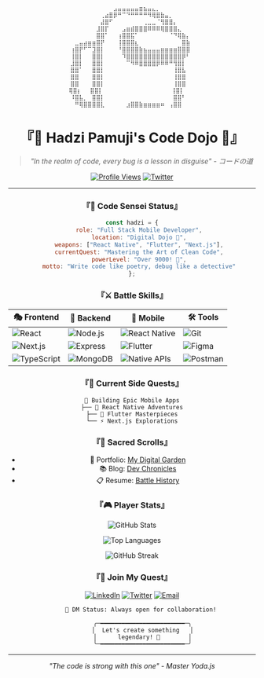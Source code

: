 <div align="center">
  
```
⠀⠀⠀⠀⠀⠀⠀⠀⠀⠀⠀⣠⣤⣤⣤⣤⣤⣶⣦⣤⣄⡀⠀⠀⠀⠀⠀⠀⠀⠀ 
⠀⠀⠀⠀⠀⠀⠀⠀⢀⣴⣿⡿⠛⠉⠙⠛⠛⠛⠛⠻⢿⣿⣷⣤⡀⠀⠀⠀⠀⠀ 
⠀⠀⠀⠀⠀⠀⠀⠀⣼⣿⠋⠀⠀⠀⠀⠀⠀⠀⢀⣀⣀⠈⢻⣿⣿⡄⠀⠀⠀⠀ 
⠀⠀⠀⠀⠀⠀⠀⣸⣿⡏⠀⠀⠀⣠⣶⣾⣿⣿⣿⠿⠿⠿⢿⣿⣿⣿⣄⠀⠀⠀ 
⠀⠀⠀⠀⠀⠀⠀⣿⣿⠁⠀⠀⢰⣿⣿⣯⠁⠀⠀⠀⠀⠀⠀⠀⠈⠙⢿⣷⡄⠀ 
⠀⠀⣀⣤⣴⣶⣶⣿⡟⠀⠀⠀⢸⣿⣿⣿⣆⠀⠀⠀⠀⠀⠀⠀⠀⠀⠀⣿⣷⠀ 
⠀⢰⣿⡟⠋⠉⣹⣿⡇⠀⠀⠀⠘⣿⣿⣿⣿⣷⣦⣤⣤⣤⣶⣶⣶⣶⣿⣿⣿⠀ 
⠀⢸⣿⡇⠀⠀⣿⣿⡇⠀⠀⠀⠀⠹⣿⣿⣿⣿⣿⣿⣿⣿⣿⣿⣿⣿⣿⡿⠃⠀ 
⠀⣸⣿⡇⠀⠀⣿⣿⡇⠀⠀⠀⠀⠀⠉⠻⠿⣿⣿⣿⣿⡿⠿⠿⠛⢻⣿⡇⠀⠀ 
⠀⣿⣿⠁⠀⠀⣿⣿⡇⠀⠀⠀⠀⠀⠀⠀⠀⠀⠀⠀⠀⠀⠀⠀⠀⢸⣿⣧⠀⠀ 
⠀⣿⣿⠀⠀⠀⣿⣿⡇⠀⠀⠀⠀⠀⠀⠀⠀⠀⠀⠀⠀⠀⠀⠀⠀⢸⣿⣿⠀⠀ 
⠀⣿⣿⠀⠀⠀⣿⣿⡇⠀⠀⠀⠀⠀⠀⠀⠀⠀⠀⠀⠀⠀⠀⠀⠀⢸⣿⣿⠀⠀ 
⠀⢿⣿⡆⠀⠀⣿⣿⡇⠀⠀⠀⠀⠀⠀⠀⠀⠀⠀⠀⠀⠀⠀⠀⠀⢸⣿⡇⠀⠀  
⠀⠸⣿⣧⡀⠀⣿⣿⡇⠀⠀⠀⠀⠀⠀⠀⠀⠀⠀⠀⠀⠀⠀⠀⠀⣿⣿⠃⠀⠀ 
⠀⠀⠛⢿⣿⣿⣿⣿⣇⠀⠀⠀⠀⠀⣰⣿⣿⣷⣶⣶⣶⣶⠶⠀⢠⣿⣿⠀⠀⠀ 
```

# 『🌸 Hadzi Pamuji's Code Dojo 🌸』

> *"In the realm of code, every bug is a lesson in disguise" - コードの道*

[![Profile Views](https://komarev.com/ghpvc/?username=hadzzz&label=Visitors&color=ff69b4&style=flat)](https://github.com/hadzzz)
[![Twitter](https://img.shields.io/twitter/follow/hadzzy3?style=flat&logo=twitter&color=ff69b4)](https://twitter.com/hadzzy3)

---

### 『🎌 Code Sensei Status』

```js
const hadzi = {
    role: "Full Stack Mobile Developer",
    location: "Digital Dojo 🏯",
    weapons: ["React Native", "Flutter", "Next.js"],
    currentQuest: "Mastering the Art of Clean Code",
    powerLevel: "Over 9000! 💪",
    motto: "Write code like poetry, debug like a detective"
};
```

### 『⚔️ Battle Skills』

<div align="center">

| 🎭 Frontend | 🏰 Backend | 📱 Mobile | 🛠️ Tools |
|------------|------------|-----------|----------|
| ![React](https://img.shields.io/badge/React-61DAFB?style=for-the-badge&logo=react&logoColor=black) | ![Node.js](https://img.shields.io/badge/Node.js-339933?style=for-the-badge&logo=node.js&logoColor=white) | ![React Native](https://img.shields.io/badge/React_Native-61DAFB?style=for-the-badge&logo=react&logoColor=black) | ![Git](https://img.shields.io/badge/Git-F05032?style=for-the-badge&logo=git&logoColor=white) |
| ![Next.js](https://img.shields.io/badge/Next.js-000000?style=for-the-badge&logo=next.js&logoColor=white) | ![Express](https://img.shields.io/badge/Express-000000?style=for-the-badge&logo=express&logoColor=white) | ![Flutter](https://img.shields.io/badge/Flutter-02569B?style=for-the-badge&logo=flutter&logoColor=white) | ![Figma](https://img.shields.io/badge/Figma-F24E1E?style=for-the-badge&logo=figma&logoColor=white) |
| ![TypeScript](https://img.shields.io/badge/TypeScript-3178C6?style=for-the-badge&logo=typescript&logoColor=white) | ![MongoDB](https://img.shields.io/badge/MongoDB-47A248?style=for-the-badge&logo=mongodb&logoColor=white) | ![Native APIs](https://img.shields.io/badge/Native_APIs-3DDC84?style=for-the-badge&logo=android&logoColor=white) | ![Postman](https://img.shields.io/badge/Postman-FF6C37?style=for-the-badge&logo=postman&logoColor=white) |

</div>

### 『🎯 Current Side Quests』

```ascii
📱 Building Epic Mobile Apps
├── 🚀 React Native Adventures
├── 🎨 Flutter Masterpieces
└── ⚡ Next.js Explorations
```

### 『📜 Sacred Scrolls』

- 🎨 Portfolio: [My Digital Garden](https://portofolio-three-liard.vercel.app/)
- 📚 Blog: [Dev Chronicles](https://portofolio-three-liard.vercel.app/blog)
- 📋 Resume: [Battle History](https://portofolio-three-liard.vercel.app/resume)

### 『🎮 Player Stats』

<div align="center">

![GitHub Stats](https://github-readme-stats.vercel.app/api?username=hadzzz&show_icons=true&theme=tokyonight&border_color=ff69b4)

![Top Languages](https://github-readme-stats.vercel.app/api/top-langs/?username=hadzzz&layout=compact&theme=tokyonight&border_color=ff69b4)

![GitHub Streak](https://github-readme-streak-stats.herokuapp.com/?user=hadzzz&theme=tokyonight&border=ff69b4)

</div>

### 『🌟 Join My Quest』

<div align="center">
  
[![LinkedIn](https://img.shields.io/badge/LinkedIn-Join_My_Network-ff69b4?style=for-the-badge&logo=linkedin)](https://linkedin.com/in/hadzi-pamuji)
[![Twitter](https://img.shields.io/badge/Twitter-Follow_My_Journey-ff69b4?style=for-the-badge&logo=twitter)](https://twitter.com/hadzzy3)
[![Email](https://img.shields.io/badge/Email-Send_a_Message-ff69b4?style=for-the-badge&logo=gmail)](mailto:hadzipamuji5@gmail.com)

```ascii
     📮 DM Status: Always open for collaboration!
    
      ╭─━━━━━━━━━━━━━━━━━━━━━━━━─╮
      │  Let's create something   │
      │      legendary! 🌟        │
      ╰─━━━━━━━━━━━━━━━━━━━━━━━━─╯
```
</div>

---

<div align="center">
  
*"The code is strong with this one" - Master Yoda.js*

</div>
